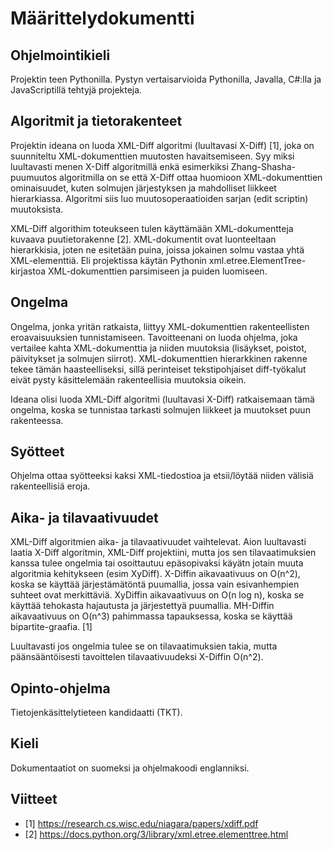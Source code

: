 # Määrittelydokumentti

## Ohjelmointikieli

Projektin teen Pythonilla. Pystyn vertaisarvioida Pythonilla, Javalla, C#:lla ja JavaScriptillä tehtyjä projekteja.

## Algoritmit ja tietorakenteet

Projektin ideana on luoda XML-Diff algoritmi (luultavasi X-Diff) [1], joka on suunniteltu XML-dokumenttien muutosten havaitsemiseen. Syy miksi luultavasti menen X-Diff algoritmillä enkä esimerkiksi Zhang-Shasha-puumuutos algoritmilla on se että X-Diff ottaa huomioon XML-dokumenttien ominaisuudet, kuten solmujen järjestyksen ja mahdolliset liikkeet hierarkiassa. Algoritmi siis luo muutosoperaatioiden sarjan (edit scriptin) muutoksista.

XML-Diff algorithim toteukseen tulen käyttämään XML-dokumentteja kuvaava puutietorakenne [2]. 
XML-dokumentit ovat luonteeltaan hierarkkisia, joten ne esitetään puina, joissa jokainen solmu vastaa yhtä XML-elementtiä. 
Eli projektissa käytän Pythonin xml.etree.ElementTree-kirjastoa XML-dokumenttien parsimiseen ja puiden luomiseen. 

## Ongelma

Ongelma, jonka yritän ratkaista, liittyy XML-dokumenttien rakenteellisten eroavaisuuksien tunnistamiseen. Tavoitteenani on luoda ohjelma, joka vertailee kahta XML-dokumenttia ja niiden muutoksia (lisäykset, poistot, päivitykset ja solmujen siirrot). XML-dokumenttien hierarkkinen rakenne tekee tämän haasteelliseksi, sillä perinteiset tekstipohjaiset diff-työkalut eivät pysty käsittelemään rakenteellisia muutoksia oikein.

Ideana olisi luoda XML-Diff algoritmi (luultavasi X-Diff) ratkaisemaan tämä ongelma, koska se tunnistaa tarkasti solmujen liikkeet ja muutokset puun rakenteessa.

## Syötteet

Ohjelma ottaa syötteeksi kaksi XML-tiedostioa ja etsii/löytää niiden välisiä rakenteellisiä eroja.

## Aika- ja tilavaativuudet

XML-Diff algoritmien aika- ja tilavaativuudet vaihtelevat. Aion luultavasti laatia X-Diff algoritmin, XML-Diff projektiini, mutta jos sen tilavaatimuksien kanssa tulee ongelmia tai osoittautuu epäsopivaksi käyätn jotain muuta algoritmia kehitykseen (esim XyDiff). X-Diffin aikavaativuus on O(n^2), koska se käyttää järjestämätöntä puumallia, jossa vain esivanhempien suhteet ovat merkittäviä. XyDiffin aikavaativuus on O(n log n), koska se käyttää tehokasta hajautusta ja järjestettyä puumallia. MH-Diffin aikavaativuus on O(n^3) pahimmassa tapauksessa, koska se käyttää bipartite-graafia. [1]

Luultavasti jos ongelmia tulee se on tilavaatimuksien takia, mutta päänsääntöisesti tavoittelen tilavaativuudeksi X-Diffin O(n^2).

## Opinto-ohjelma

Tietojenkäsittelytieteen kandidaatti (TKT).

## Kieli

Dokumentaatiot on suomeksi ja ohjelmakoodi englanniksi.


## Viitteet
- [1] https://research.cs.wisc.edu/niagara/papers/xdiff.pdf
- [2] https://docs.python.org/3/library/xml.etree.elementtree.html
